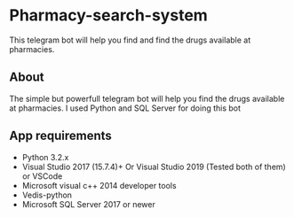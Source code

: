 # Pharmacy-search-system
This telegram bot will help you find and find the drugs available at pharmacies.

## About

The simple but powerfull telegram bot will help you find the drugs available at pharmacies. I used Python and SQL Server for doing this bot

## App requirements
* Python 3.2.x
* Visual Studio 2017 (15.7.4)+ Or Visual Studio 2019 (Tested both of them) or VSCode
* Microsoft visual c++ 2014 developer tools
* Vedis-python
* Microsoft SQL Server 2017 or newer



